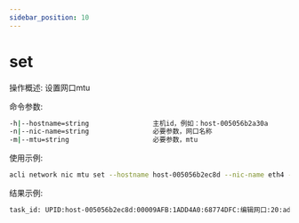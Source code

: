 ```yaml
---
sidebar_position: 10
---
```


# set
操作概述: 设置网口mtu

命令参数:
```bash
-h|--hostname=string                主机id，例如：host-005056b2a30a
-n|--nic-name=string                必要参数，网口名称
-m|--mtu=string                     必要参数，mtu

```

使用示例:
```bash
acli network nic mtu set --hostname host-005056b2ec8d --nic-name eth4 --mtu 1600
```

结果示例:
```bash
task_id: UPID:host-005056b2ec8d:00009AFB:1ADD4A0:68774DFC:编辑网口:20:admin@vtp:
```
